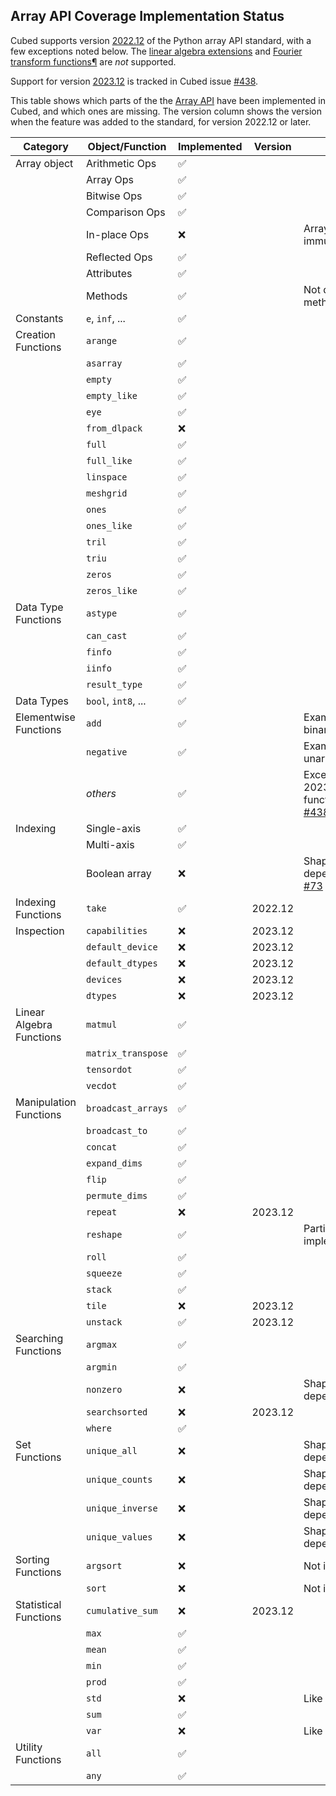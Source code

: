 ## Array API Coverage Implementation Status

Cubed supports version [2022.12](https://data-apis.org/array-api/2022.12/index.html) of the Python array API standard, with a few exceptions noted below. The [linear algebra extensions](https://data-apis.org/array-api/2022.12/extensions/linear_algebra_functions.html) and [Fourier transform functions¶](https://data-apis.org/array-api/2022.12/extensions/fourier_transform_functions.html) are *not* supported.

Support for version [2023.12](https://data-apis.org/array-api/2023.12/index.html) is tracked in Cubed issue [#438](https://github.com/cubed-dev/cubed/issues/438).

This table shows which parts of the the [Array API](https://data-apis.org/array-api/latest/API_specification/index.html) have been implemented in Cubed, and which ones are missing. The version column shows the version when the feature was added to the standard, for version 2022.12 or later.

| Category                 | Object/Function     | Implemented        | Version    | Notes                        |
| ------------------------ | ------------------- | ------------------ | ---------- | ---------------------------- |
| Array object             | Arithmetic Ops      | :white_check_mark: |            |                              |
|                          | Array Ops           | :white_check_mark: |            |                              |
|                          | Bitwise Ops         | :white_check_mark: |            |                              |
|                          | Comparison Ops      | :white_check_mark: |            |                              |
|                          | In-place Ops        | :x:                |            | Arrays are immutable         |
|                          | Reflected Ops       | :white_check_mark: |            |                              |
|                          | Attributes          | :white_check_mark: |            |                              |
|                          | Methods             | :white_check_mark: |            | Not device methods           |
| Constants                | `e`, `inf`, ...     | :white_check_mark: |            |                              |
| Creation Functions       | `arange`            | :white_check_mark: |            |                              |
|                          | `asarray`           | :white_check_mark: |            |                              |
|                          | `empty`             | :white_check_mark: |            |                              |
|                          | `empty_like`        | :white_check_mark: |            |                              |
|                          | `eye`               | :white_check_mark: |            |                              |
|                          | `from_dlpack`       | :x:                |            |                              |
|                          | `full`              | :white_check_mark: |            |                              |
|                          | `full_like`         | :white_check_mark: |            |                              |
|                          | `linspace`          | :white_check_mark: |            |                              |
|                          | `meshgrid`          | :white_check_mark: |            |                              |
|                          | `ones`              | :white_check_mark: |            |                              |
|                          | `ones_like`         | :white_check_mark: |            |                              |
|                          | `tril`              | :white_check_mark: |            |                              |
|                          | `triu`              | :white_check_mark: |            |                              |
|                          | `zeros`             | :white_check_mark: |            |                              |
|                          | `zeros_like`        | :white_check_mark: |            |                              |
| Data Type Functions      | `astype`            | :white_check_mark: |            |                              |
|                          | `can_cast`          | :white_check_mark: |            |                              |
|                          | `finfo`             | :white_check_mark: |            |                              |
|                          | `iinfo`             | :white_check_mark: |            |                              |
|                          | `result_type`       | :white_check_mark: |            |                              |
| Data Types               | `bool`, `int8`, ... | :white_check_mark: |            |                              |
| Elementwise Functions    | `add`               | :white_check_mark: |            | Example of a binary function |
|                          | `negative`          | :white_check_mark: |            | Example of a unary function  |
|                          | _others_            | :white_check_mark: |            | Except 2023.12 functions in [#438](https://github.com/cubed-dev/cubed/issues/438) |
| Indexing                 | Single-axis         | :white_check_mark: |            |                              |
|                          | Multi-axis          | :white_check_mark: |            |                              |
|                          | Boolean array       | :x:                |            | Shape is data dependent, [#73](https://github.com/cubed-dev/cubed/issues/73) |
| Indexing Functions       | `take`              | :white_check_mark: | 2022.12    |                              |
| Inspection               | `capabilities`      | :x:                | 2023.12    |                              |
|                          | `default_device`    | :x:                | 2023.12    |                              |
|                          | `default_dtypes`    | :x:                | 2023.12    |                              |
|                          | `devices`           | :x:                | 2023.12    |                              |
|                          | `dtypes`            | :x:                | 2023.12    |                              |
| Linear Algebra Functions | `matmul`            | :white_check_mark: |            |                              |
|                          | `matrix_transpose`  | :white_check_mark: |            |                              |
|                          | `tensordot`         | :white_check_mark: |            |                              |
|                          | `vecdot`            | :white_check_mark: |            |                              |
| Manipulation Functions   | `broadcast_arrays`  | :white_check_mark: |            |                              |
|                          | `broadcast_to`      | :white_check_mark: |            |                              |
|                          | `concat`            | :white_check_mark: |            |                              |
|                          | `expand_dims`       | :white_check_mark: |            |                              |
|                          | `flip`              | :white_check_mark: |            |                              |
|                          | `permute_dims`      | :white_check_mark: |            |                              |
|                          | `repeat`            | :x:                | 2023.12    |                              |
|                          | `reshape`           | :white_check_mark: |            | Partial implementation       |
|                          | `roll`              | :white_check_mark: |            |                              |
|                          | `squeeze`           | :white_check_mark: |            |                              |
|                          | `stack`             | :white_check_mark: |            |                              |
|                          | `tile`              | :x:                | 2023.12    |                              |
|                          | `unstack`           | :white_check_mark: | 2023.12    |                              |
| Searching Functions      | `argmax`            | :white_check_mark: |            |                              |
|                          | `argmin`            | :white_check_mark: |            |                              |
|                          | `nonzero`           | :x:                |            | Shape is data dependent      |
|                          | `searchsorted`      | :x:                | 2023.12    |                              |
|                          | `where`             | :white_check_mark: |            |                              |
| Set Functions            | `unique_all`        | :x:                |            | Shape is data dependent      |
|                          | `unique_counts`     | :x:                |            | Shape is data dependent      |
|                          | `unique_inverse`    | :x:                |            | Shape is data dependent      |
|                          | `unique_values`     | :x:                |            | Shape is data dependent      |
| Sorting Functions        | `argsort`           | :x:                |            | Not in Dask                  |
|                          | `sort`              | :x:                |            | Not in Dask                  |
| Statistical Functions    | `cumulative_sum`    | :x:                | 2023.12    |                              |
|                          | `max`               | :white_check_mark: |            |                              |
|                          | `mean`              | :white_check_mark: |            |                              |
|                          | `min`               | :white_check_mark: |            |                              |
|                          | `prod`              | :white_check_mark: |            |                              |
|                          | `std`               | :x:                |            | Like `mean`, [#29](https://github.com/cubed-dev/cubed/issues/29) |
|                          | `sum`               | :white_check_mark: |            |                              |
|                          | `var`               | :x:                |            | Like `mean`, [#29](https://github.com/cubed-dev/cubed/issues/29) |
| Utility Functions        | `all`               | :white_check_mark: |            |                              |
|                          | `any`               | :white_check_mark: |            |                              |
